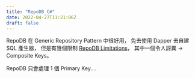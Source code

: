 ```yaml
---
title: "RepoDB_C#"
date: 2022-04-27T11:21:06Z
draft: false
---
```



RepoDB 在 Generic Repository Pattern 中很好用，
免去使用 Dapper 去自建 SQL 產生器，
但是有幾個限制 [RepoDB Limitations](https://github.com/mikependon/RepoDb/blob/master/RepoDb.Docs/limitations.md)，
其中一個令人訝異 -> Composite Keys。

RepoDB 只會處理 1 個 Primary Key....
